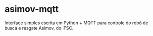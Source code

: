 # asimov-mqtt
Interface simples escrita em Python + MQTT para controle do robô de busca e resgate Asimov, do IFSC.
